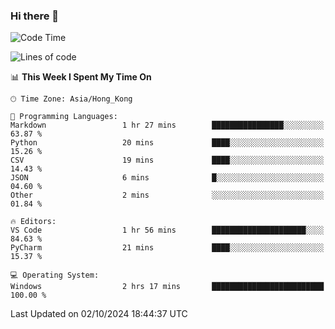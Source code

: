 ### Hi there 👋

<!--
**RoiexLee/RoiexLee** is a ✨ _special_ ✨ repository because its `README.md` (this file) appears on your GitHub profile.

Here are some ideas to get you started:

- 🔭 I’m currently working on ...
- 🌱 I’m currently learning ...
- 👯 I’m looking to collaborate on ...
- 🤔 I’m looking for help with ...
- 💬 Ask me about ...
- 📫 How to reach me: ...
- 😄 Pronouns: ...
- ⚡ Fun fact: ...
-->

<!--START_SECTION:waka-->
![Code Time](http://img.shields.io/badge/Code%20Time-713%20hrs%2022%20mins-blue)

![Lines of code](https://img.shields.io/badge/From%20Hello%20World%20I%27ve%20Written-38.4%20thousand%20lines%20of%20code-blue)

📊 **This Week I Spent My Time On** 

```text
🕑︎ Time Zone: Asia/Hong_Kong

💬 Programming Languages: 
Markdown                 1 hr 27 mins        ████████████████░░░░░░░░░   63.87 % 
Python                   20 mins             ████░░░░░░░░░░░░░░░░░░░░░   15.26 % 
CSV                      19 mins             ████░░░░░░░░░░░░░░░░░░░░░   14.43 % 
JSON                     6 mins              █░░░░░░░░░░░░░░░░░░░░░░░░   04.60 % 
Other                    2 mins              ░░░░░░░░░░░░░░░░░░░░░░░░░   01.84 % 

🔥 Editors: 
VS Code                  1 hr 56 mins        █████████████████████░░░░   84.63 % 
PyCharm                  21 mins             ████░░░░░░░░░░░░░░░░░░░░░   15.37 % 

💻 Operating System: 
Windows                  2 hrs 17 mins       █████████████████████████   100.00 % 
```


 Last Updated on 02/10/2024 18:44:37 UTC
<!--END_SECTION:waka-->
